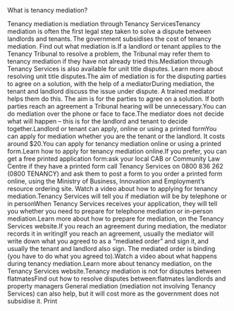 What is tenancy mediation?

Tenancy mediation is mediation through Tenancy ServicesTenancy mediation is often the first legal step taken to solve a dispute between landlords and tenants. The government subsidises the cost of tenancy mediation. Find out what mediation is.If a landlord or tenant applies to the Tenancy Tribunal to resolve a problem, the Tribunal may refer them to tenancy mediation if they have not already tried this.Mediation through Tenancy Services is also available for unit title disputes. Learn more about resolving unit title disputes.The aim of mediation is for the disputing parties to agree on a solution, with the help of a mediatorDuring mediation, the tenant and landlord discuss the issue under dispute. A trained mediator helps them do this. The aim is for the parties to agree on a solution. If both parties reach an agreement a Tribunal hearing will be unnecessary.You can do mediation over the phone or face to face.The mediator does not decide what will happen – this is for the landlord and tenant to decide together.Landlord or tenant can apply, online or using a printed formYou  can apply for mediation whether you are the tenant or the landlord. It costs around $20.You can apply for tenancy mediation online or using a printed form.Learn how to apply for tenancy mediation online.If you prefer, you can get a free printed application form:ask your local CAB or Community Law Centre if they have a printed form
call Tenancy Services on 0800 836 262 (0800 TENANCY) and ask them to post a form to you
order a printed form online, using the Ministry of Business, Innovation and Employment’s resource ordering site.
Watch a video about how to applying for tenancy mediation.Tenancy Services will tell you if mediation will be by telephone or in personWhen Tenancy Services receives your application, they will tell you whether you need to prepare for telephone mediation or in-person mediation.Learn more about how to prepare for mediation, on the Tenancy Services website.If you reach an agreement during mediation, the mediator records it in writingIf you reach an agreement, usually the mediator will write down what you agreed to as a “mediated order” and sign it, and usually the tenant and landlord also sign. The mediated order is binding (you have to do what you agreed to).Watch a video about what happens during tenancy mediation.Learn more about tenancy mediation, on the Tenancy Services website.Tenancy mediation is not for disputes between flatmatesFind out how to resolve disputes between:flatmates
landlords and property managers
General mediation (mediation not involving Tenancy Services) can also help, but it will cost more as the government does not subsidise it.  Print 